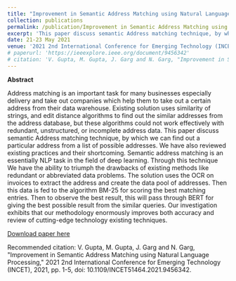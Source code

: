 ```yaml
---
title: "Improvement in Semantic Address Matching using Natural Language Processing"
collection: publications
permalink: /publication/Improvement in Semantic Address Matching using Natural Language Processing.md
excerpt: 'This paper discuss semantic Address matching technique, by which we can find out a particular address from a list of possible addresses.'
date: 21-23 May 2021
venue: '2021 2nd International Conference for Emerging Technology (INCET)'
# paperurl: 'https://ieeexplore.ieee.org/document/9456342'
# citation: 'V. Gupta, M. Gupta, J. Garg and N. Garg, "Improvement in Semantic Address Matching using Natural Language Processing," 2021 2nd International Conference for Emerging Technology (INCET), 2021, pp. 1-5, doi: 10.1109/INCET51464.2021.9456342'
---
```


**Abstract**

Address matching is an important task for many businesses especially delivery and take out companies which help them to take out a certain address from their data warehouse. Existing solution uses similarity of strings, and edit distance algorithms to find out the similar addresses from the address database, but these algorithms could not work effectively with redundant, unstructured, or incomplete address data. This paper discuss semantic Address matching technique, by which we can find out a particular address from a list of possible addresses. We have also reviewed existing practices and their shortcoming. Semantic address matching is an essentially NLP task in the field of deep learning. Through this technique We have the ability to triumph the drawbacks of existing methods like redundant or abbreviated data problems. The solution uses the OCR on invoices to extract the address and create the data pool of addresses. Then this data is fed to the algorithm BM-25 for scoring the best matching entries. Then to observe the best result, this will pass through BERT for giving the best possible result from the similar queries. Our investigation exhibits that our methodology enormously improves both accuracy and review of cutting-edge technology existing techniques.

[Download paper here](https://ieeexplore.ieee.org/document/9456342)

Recommended citation: V. Gupta, M. Gupta, J. Garg and N. Garg, "Improvement in Semantic Address Matching using Natural Language Processing," 2021 2nd International Conference for Emerging Technology (INCET), 2021, pp. 1-5, doi: 10.1109/INCET51464.2021.9456342.